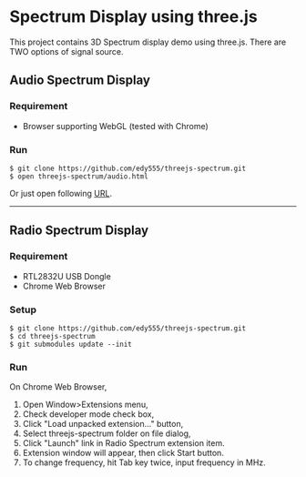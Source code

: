 Spectrum Display using three.js
===============================

This project contains 3D Spectrum display demo using three.js. There are TWO options of signal source.
 
## Audio Spectrum Display

### Requirement

- Browser supporting WebGL (tested with Chrome)

### Run

    $ git clone https://github.com/edy555/threejs-spectrum.git
    $ open threejs-spectrum/audio.html

Or just open following [URL](http://edy555.github.io/threejs-spectrum/audio.html).

---

## Radio Spectrum Display

### Requirement

- RTL2832U USB Dongle
- Chrome Web Browser

### Setup

    $ git clone https://github.com/edy555/threejs-spectrum.git
    $ cd threejs-spectrum
    $ git submodules update --init

### Run

On Chrome Web Browser,

1. Open Window>Extensions menu,
2. Check developer mode check box,
3. Click "Load unpacked extension..." button,
4. Select threejs-spectrum folder on file dialog,
5. Click "Launch" link in Radio Spectrum extension item.
6. Extension window will appear, then click Start button. 
7. To change frequency, hit Tab key twice, input frequency in MHz.
